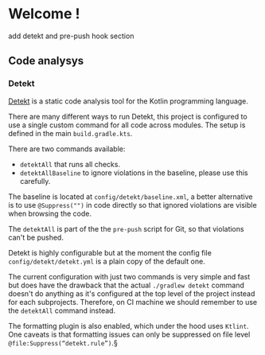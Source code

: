 # Welcome !

add detekt and pre-push hook section

## Code analysys

### Detekt
[Detekt](https://detekt.github.io/detekt/) is a static code analysis tool for the Kotlin programming language. 

There are many different ways to run Detekt, this project is configured to use a single custom command for all code across modules. The setup is defined in the main `build.gradle.kts`.

There are two commands available: 

- `detektAll` that runs all checks.
- `detektAllBaseline` to ignore violations in the baseline, please use this carefully. 

The baseline is located at `config/detekt/baseline.xml`, a better alternative is to use `@Suppress("")` in code directly so that ignored violations are visible when browsing the code.

The `detektAll` is part of the the `pre-push` script for Git, so that violations can't be pushed.

Detekt is highly configurable but at the moment the config file `config/detekt/detekt.yml` is a plain copy of the default one.

The current configuration with just two commands is very simple and fast but does have the drawback that the actual `./gradlew detekt` command doesn't do anything as it's configured at the top level of the project instead for each subprojects. Therefore, on CI machine we should remember to use the `detektAll` command instead.

The formatting plugin is also enabled, which under the hood uses `Ktlint`. One caveats is that formatting issues can only be suppressed on file level `@file:Suppress(“detekt.rule”)`.§